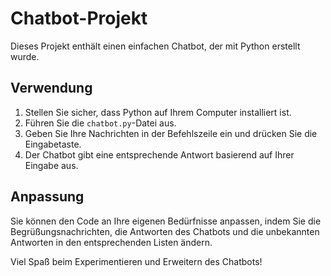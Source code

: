 # Chatbot-Projekt

Dieses Projekt enthält einen einfachen Chatbot, der mit Python erstellt wurde.

## Verwendung

1. Stellen Sie sicher, dass Python auf Ihrem Computer installiert ist.
2. Führen Sie die `chatbot.py`-Datei aus.
3. Geben Sie Ihre Nachrichten in der Befehlszeile ein und drücken Sie die Eingabetaste.
4. Der Chatbot gibt eine entsprechende Antwort basierend auf Ihrer Eingabe aus.

## Anpassung

Sie können den Code an Ihre eigenen Bedürfnisse anpassen, indem Sie die Begrüßungsnachrichten, die Antworten des Chatbots und die unbekannten Antworten in den entsprechenden Listen ändern.

Viel Spaß beim Experimentieren und Erweitern des Chatbots!
